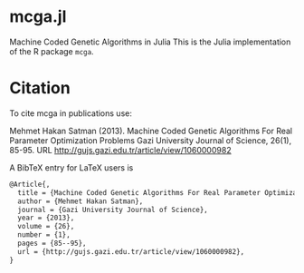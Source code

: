 # mcga.jl
Machine Coded Genetic Algorithms in Julia
This is the Julia implementation of the R package `mcga`. 


# Citation 

To cite mcga in publications use:

  Mehmet Hakan Satman (2013). Machine Coded Genetic Algorithms For Real
  Parameter Optimization Problems Gazi University Journal of Science,
  26(1), 85-95. URL http://gujs.gazi.edu.tr/article/view/1060000982

A BibTeX entry for LaTeX users is

```latex
@Article{,
  title = {Machine Coded Genetic Algorithms For Real Parameter Optimization Problems},
  author = {Mehmet Hakan Satman},
  journal = {Gazi University Journal of Science},
  year = {2013},
  volume = {26},
  number = {1},
  pages = {85--95},
  url = {http://gujs.gazi.edu.tr/article/view/1060000982},
}
```